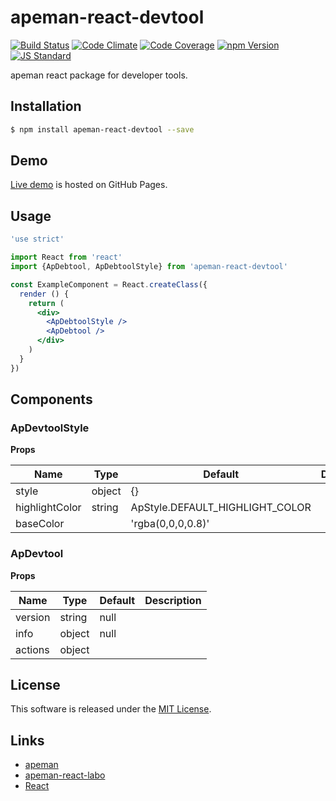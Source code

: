apeman-react-devtool
==========

<!---
This file is generated by ape-tmpl. Do not update manually.
--->

<!-- Badge Start -->
<a name="badges"></a>

[![Build Status][bd_travis_shield_url]][bd_travis_url]
[![Code Climate][bd_codeclimate_shield_url]][bd_codeclimate_url]
[![Code Coverage][bd_codeclimate_coverage_shield_url]][bd_codeclimate_url]
[![npm Version][bd_npm_shield_url]][bd_npm_url]
[![JS Standard][bd_standard_shield_url]][bd_standard_url]

[bd_repo_url]: https://github.com/apeman-react-labo/apeman-react-devtool
[bd_travis_url]: http://travis-ci.org/apeman-react-labo/apeman-react-devtool
[bd_travis_shield_url]: http://img.shields.io/travis/apeman-react-labo/apeman-react-devtool.svg?style=flat
[bd_travis_com_url]: http://travis-ci.com/apeman-react-labo/apeman-react-devtool
[bd_travis_com_shield_url]: https://api.travis-ci.com/apeman-react-labo/apeman-react-devtool.svg?token=
[bd_license_url]: https://github.com/apeman-react-labo/apeman-react-devtool/blob/master/LICENSE
[bd_codeclimate_url]: http://codeclimate.com/github/apeman-react-labo/apeman-react-devtool
[bd_codeclimate_shield_url]: http://img.shields.io/codeclimate/github/apeman-react-labo/apeman-react-devtool.svg?style=flat
[bd_codeclimate_coverage_shield_url]: http://img.shields.io/codeclimate/coverage/github/apeman-react-labo/apeman-react-devtool.svg?style=flat
[bd_gemnasium_url]: https://gemnasium.com/apeman-react-labo/apeman-react-devtool
[bd_gemnasium_shield_url]: https://gemnasium.com/apeman-react-labo/apeman-react-devtool.svg
[bd_npm_url]: http://www.npmjs.org/package/apeman-react-devtool
[bd_npm_shield_url]: http://img.shields.io/npm/v/apeman-react-devtool.svg?style=flat
[bd_standard_url]: http://standardjs.com/
[bd_standard_shield_url]: https://img.shields.io/badge/code%20style-standard-brightgreen.svg

<!-- Badge End -->


<!-- Description Start -->
<a name="description"></a>

apeman react package for developer tools.

<!-- Description End -->


<!-- Overview Start -->
<a name="overview"></a>



<!-- Overview End -->


<!-- Sections Start -->
<a name="sections"></a>

<!-- Section from "doc/guides/01.Installation.md.hbs" Start -->

<a name="section-doc-guides-01-installation-md"></a>

Installation
-----

```bash
$ npm install apeman-react-devtool --save
```


<!-- Section from "doc/guides/01.Installation.md.hbs" End -->

<!-- Section from "doc/guides/02.Demo.md.hbs" Start -->

<a name="section-doc-guides-02-demo-md"></a>

Demo
-----

[Live demo][demo_url] is hosted on GitHub Pages.

<!--
[![Demo Image](./doc/images/screenshot.png)][demo_url]
-->

[demo_url]: http://apeman-react-labo.github.io/apeman-react-devtool/demo/demo.html


<!-- Section from "doc/guides/02.Demo.md.hbs" End -->

<!-- Section from "doc/guides/03.Usage.md.hbs" Start -->

<a name="section-doc-guides-03-usage-md"></a>

Usage
---------

```jsx
'use strict'

import React from 'react'
import {ApDebtool, ApDebtoolStyle} from 'apeman-react-devtool'

const ExampleComponent = React.createClass({
  render () {
    return (
      <div>
        <ApDebtoolStyle />
        <ApDebtool />
      </div>
    )
  }
})

```



<!-- Section from "doc/guides/03.Usage.md.hbs" End -->

<!-- Section from "doc/guides/04.Components.md.hbs" Start -->

<a name="section-doc-guides-04-components-md"></a>

Components
-----


### ApDevtoolStyle

**Props**

| Name | Type | Default | Description |
| ---- | ---- | ------- | ----------- |
| style | object | {} | |  |
| highlightColor | string | ApStyle.DEFAULT_HIGHLIGHT_COLOR | |  |
| baseColor |  | &#x27;rgba(0,0,0,0.8)&#x27; | |  |

### ApDevtool

**Props**

| Name | Type | Default | Description |
| ---- | ---- | ------- | ----------- |
| version | string | null | | Version string of the application |
| info | object | null | | Information object |
| actions | object |  | | Action handlers |


<!-- Section from "doc/guides/04.Components.md.hbs" End -->


<!-- Sections Start -->


<!-- LICENSE Start -->
<a name="license"></a>

License
-------
This software is released under the [MIT License](https://github.com/apeman-react-labo/apeman-react-devtool/blob/master/LICENSE).

<!-- LICENSE End -->


<!-- Links Start -->
<a name="links"></a>

Links
------

+ [apeman][apeman_url]
+ [apeman-react-labo][apeman_react_labo_url]
+ [React][react_url]

[apeman_url]: https://github.com/apeman-labo/apeman
[apeman_react_labo_url]: https://github.com/apeman-react-labo
[react_url]: https://facebook.github.io/react/

<!-- Links End -->
